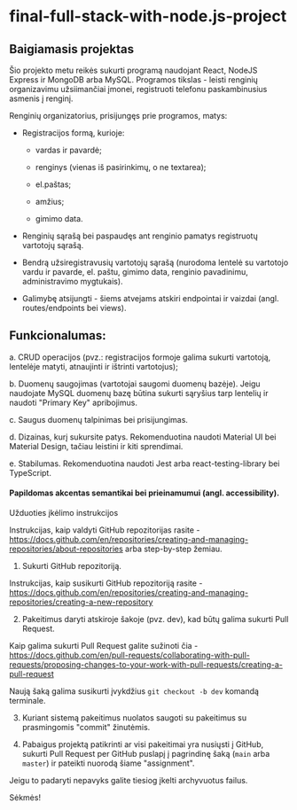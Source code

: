 # final-full-stack-with-node.js-project

## Baigiamasis projektas

Šio projekto metu reikės sukurti programą naudojant React, NodeJS Express ir MongoDB arba MySQL. Programos tikslas - leisti renginių organizavimu užsiimančiai įmonei, registruoti telefonu paskambinusius asmenis į renginį.

Renginių organizatorius, prisijungęs prie programos, matys:

- Registracijos formą, kurioje:

  - vardas ir pavardė;

  - renginys (vienas iš pasirinkimų, o ne textarea);

  - el.paštas;

  - amžius;

  - gimimo data.

- Renginių sąrašą bei paspaudęs ant renginio pamatys registruotų vartotojų sąrašą.

- Bendrą užsiregistravusių vartotojų sąrašą (nurodoma lentelė su vartotojo vardu ir pavarde, el. paštu, gimimo data, renginio pavadinimu, administravimo mygtukais).

- Galimybę atsijungti - šiems atvejams atskiri endpointai ir vaizdai (angl. routes/endpoints bei views).

## Funkcionalumas:

a. CRUD operacijos (pvz.: registracijos formoje galima sukurti vartotoją, lentelėje matyti, atnaujinti ir ištrinti vartotojus);

b. Duomenų saugojimas (vartotojai saugomi duomenų bazėje). Jeigu naudojate MySQL duomenų bazę būtina sukurti sąryšius tarp lentelių ir naudoti "Primary Key" apribojimus.

c. Saugus duomenų talpinimas bei prisijungimas.

d. Dizainas, kurį sukursite patys. Rekomenduotina naudoti Material UI bei Material Design, tačiau leistini ir kiti sprendimai.

e. Stabilumas. Rekomenduotina naudoti Jest arba react-testing-library bei TypeScript.

#### Papildomas akcentas semantikai bei prieinamumui (angl. accessibility).

Užduoties įkėlimo instrukcijos

Instrukcijas, kaip valdyti GitHub repozitorijas rasite - https://docs.github.com/en/repositories/creating-and-managing-repositories/about-repositories arba step-by-step žemiau.

1. Sukurti GitHub repozitoriją.

Instrukcijas, kaip susikurti GitHub repozitoriją rasite - https://docs.github.com/en/repositories/creating-and-managing-repositories/creating-a-new-repository

2. Pakeitimus daryti atskiroje šakoje (pvz. dev), kad būtų galima sukurti Pull Request.

Kaip galima sukurti Pull Request galite sužinoti čia - https://docs.github.com/en/pull-requests/collaborating-with-pull-requests/proposing-changes-to-your-work-with-pull-requests/creating-a-pull-request

Naują šaką galima susikurti įvykdžius `git checkout -b dev` komandą terminale.

3. Kuriant sistemą pakeitimus nuolatos saugoti su pakeitimus su prasmingomis "commit" žinutėmis.

4. Pabaigus projektą patikrinti ar visi pakeitimai yra nusiųsti į GitHub, sukurti Pull Request per GitHub puslapį į pagrindinę šaką (`main` arba `master`) ir pateikti nuorodą šiame "assignment".

Jeigu to padaryti nepavyks galite tiesiog įkelti archyvuotus failus.

Sėkmės!

